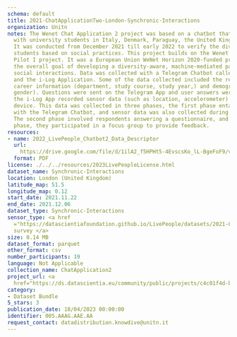 ```yaml
---
schema: default
title: 2021-ChatApplicationTwo-London-Synchronic-Interactions
organization: Unitn
notes: The Wenet Chat Application 2 project was based on a chatbot that interacted
  with university students in Italy, Denmark, Paraguay, the United Kingdom, and Mongolia.
  It was conducted from December 2021 till early 2022 to verify the diversity among
  students based on social practices. This project builds on the Wenet Chat Application
  Pilot I project. It was a European Union WeNet Horizon 2020-funded project with
  the overall goal of developing a diversity-aware, machine-mediated paradigm for
  social interactions. Data was collected with a Telegram Chatbot called Ask4help
  and the i-Log Application. Some of the data collected included the respondent's
  career information (department, study course, study year,) and demographics (age,
  gender). Questions were sent on the Telegram App and user answers were recorded,
  the i-Log App recorded sensor data (such as location, accelerometer) from the user
  device. This data was collected in three phases, the first phase entailed interacting
  with the Telegram Chatbot, and sensor data was also collected during this phase.
  The second phase involved respondents answering a questionnaire, and in the third
  phase, they participated in a focus group to provide feedback.
resources:
- name: 2022_LivePeople_Chatbot2_Data_Descriptor
  url: 
    https://drive.google.com/file/d/1ilA2_f5HPHt5-4EvscsKo_lL-BgeFoF9/view?usp=sharing
  format: PDF
license: ./../../resources/2023LivePeopleLicense.html
dataset_name: Synchronic-Interactions
location: London (United Kingdom)
latitude_map: 51.5
longitude_map: 0.12
start_date: 2021.11.22
end_date: 2021.12.06
dataset_type: Synchronic-Interactions
sensor_type: <a href 
  ="https://datascientiafoundation.github.io/LivePeople/datasets/2021-CH2-London-Questionnaire%20Exit%20Survey/">Exit
  survey </a>
size: 0.14 MB
dataset_format: parquet
other_format: csv
number_participants: 19
language: Not Applicable
collection_name: ChatApplication2
project_url: <a 
  href="https://ds.datascientia.eu/community/public/projects/c4c01f4d-bc9a-42b7-8f8e-88b037a9e161">https://ds.datascientia.eu/community/public/projects/c4c01f4d-bc9a-42b7-8f8e-88b037a9e161</a>
category:
- Dataset Bundle
5_stars: 3
publication_date: 18/04/2023 00:00:00
identifier: 005.AAAG.AAE.AA
request_contact: datadistribution.knowdive@unitn.it
---
```


